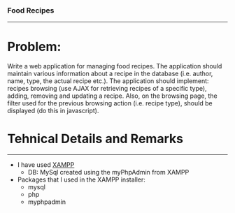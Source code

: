 ### Food Recipes

---

# Problem:

Write a web application for managing food recipes. The application should maintain various information about a recipe in the database (i.e. author, name, type, the actual recipe etc.). The application should implement: recipes browsing (use AJAX for retrieving recipes of a specific type), adding, removing and updating a recipe. Also, on the browsing page, the filter used for the previous browsing action (i.e. recipe type), should be displayed (do this in javascript).

# Tehnical Details and Remarks

---

* I have used [XAMPP](https://www.apachefriends.org/ro/index.html)
    * DB: MySql created using the myPhpAdmin from XAMPP
* Packages that I used in the XAMPP installer:
    * mysql
    * php
    * myphpadmin
